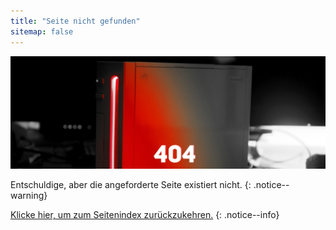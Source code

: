 ```yaml
---
title: "Seite nicht gefunden"
sitemap: false
---
```


![](/images/main-pages/Wii_Red_404.jpg)

Entschuldige, aber die angeforderte Seite existiert nicht.
{: .notice--warning}

[Klicke hier, um zum Seitenindex zurückzukehren.](site-navigation)
{: .notice--info}
